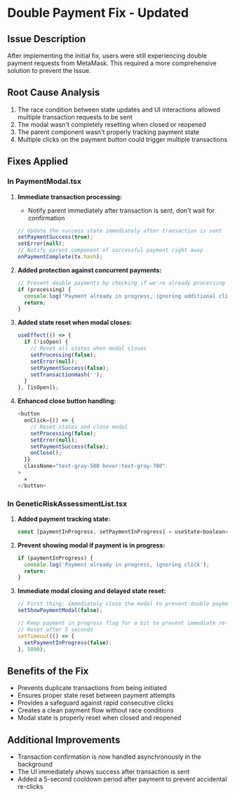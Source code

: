 # Double Payment Fix - Updated

## Issue Description
After implementing the initial fix, users were still experiencing double payment requests from MetaMask. This required a more comprehensive solution to prevent the issue.

## Root Cause Analysis
1. The race condition between state updates and UI interactions allowed multiple transaction requests to be sent
2. The modal wasn't completely resetting when closed or reopened
3. The parent component wasn't properly tracking payment state
4. Multiple clicks on the payment button could trigger multiple transactions

## Fixes Applied

### In PaymentModal.tsx
1. **Immediate transaction processing:**
   - Notify parent immediately after transaction is sent, don't wait for confirmation
   ```javascript
   // Update the success state immediately after transaction is sent
   setPaymentSuccess(true);
   setError(null);
   // Notify parent component of successful payment right away
   onPaymentComplete(tx.hash);
   ```

2. **Added protection against concurrent payments:**
   ```javascript
   // Prevent double payments by checking if we're already processing
   if (processing) {
     console.log('Payment already in progress, ignoring additional clicks');
     return;
   }
   ```

3. **Added state reset when modal closes:**
   ```javascript
   useEffect(() => {
     if (!isOpen) {
       // Reset all states when modal closes
       setProcessing(false);
       setError(null);
       setPaymentSuccess(false);
       setTransactionHash('');
     }
   }, [isOpen]);
   ```

4. **Enhanced close button handling:**
   ```javascript
   <button 
     onClick={() => {
       // Reset states and close modal
       setProcessing(false);
       setError(null);
       setPaymentSuccess(false);
       onClose();
     }}
     className="text-gray-500 hover:text-gray-700"
   >
     ✕
   </button>
   ```

### In GeneticRiskAssessmentList.tsx
1. **Added payment tracking state:**
   ```javascript
   const [paymentInProgress, setPaymentInProgress] = useState<boolean>(false);
   ```

2. **Prevent showing modal if payment is in progress:**
   ```javascript
   if (paymentInProgress) {
     console.log('Payment already in progress, ignoring click');
     return;
   }
   ```

3. **Immediate modal closing and delayed state reset:**
   ```javascript
   // First thing: immediately close the modal to prevent double payments
   setShowPaymentModal(false);
   
   // Keep payment in progress flag for a bit to prevent immediate re-clicks
   // Reset after 5 seconds
   setTimeout(() => {
     setPaymentInProgress(false);
   }, 5000);
   ```

## Benefits of the Fix
- Prevents duplicate transactions from being initiated
- Ensures proper state reset between payment attempts
- Provides a safeguard against rapid consecutive clicks
- Creates a clean payment flow without race conditions
- Modal state is properly reset when closed and reopened

## Additional Improvements
- Transaction confirmation is now handled asynchronously in the background
- The UI immediately shows success after transaction is sent
- Added a 5-second cooldown period after payment to prevent accidental re-clicks
